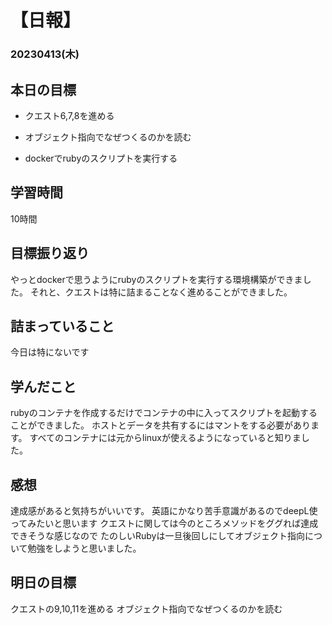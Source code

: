 # 【日報】
### 20230413(木)
## 本日の目標
- クエスト6,7,8を進める

- オブジェクト指向でなぜつくるのかを読む

- dockerでrubyのスクリプトを実行する
## 学習時間
10時間
## 目標振り返り
やっとdockerで思うようにrubyのスクリプトを実行する環境構築ができました。
それと、クエストは特に詰まることなく進めることができました。
## 詰まっていること
今日は特にないです
## 学んだこと
rubyのコンテナを作成するだけでコンテナの中に入ってスクリプトを起動することができました。
ホストとデータを共有するにはマントをする必要があります。
すべてのコンテナには元からlinuxが使えるようになっていると知りました。
## 感想
達成感があると気持ちがいいです。
英語にかなり苦手意識があるのでdeepL使ってみたいと思います
クエストに関しては今のところメソッドをググれば達成できそうな感じなので
たのしいRubyは一旦後回しにしてオブジェクト指向について勉強をしようと思いました。

## 明日の目標
クエストの9,10,11を進める
オブジェクト指向でなぜつくるのかを読む